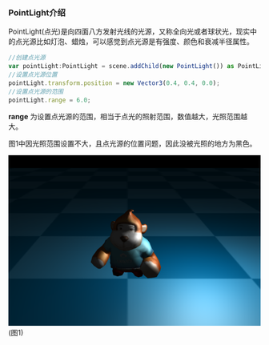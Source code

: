 ### PointLight介绍

​	PointLight(点光)是向四面八方发射光线的光源，又称全向光或者球状光，现实中的点光源比如灯泡、蜡烛，可以感觉到点光源是有强度、颜色和衰减半径属性。

```javascript
//创建点光源
var pointLight:PointLight = scene.addChild(new PointLight()) as PointLight;
//设置点光源位置
pointLight.transform.position = new Vector3(0.4, 0.4, 0.0);
//设置点光源的范围
pointLight.range = 6.0;
```

**range** 为设置点光源的范围，相当于点光的照射范围，数值越大，光照范围越大。

图1中因光照范围设置不大，且点光源的位置问题，因此没被光照的地方为黑色。

![](img/1.png)<br>(图1)


